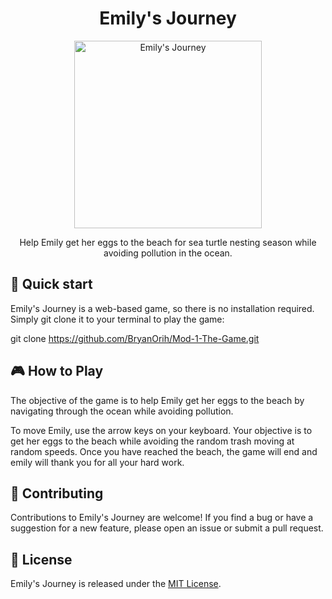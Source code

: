 <h1 align="center">Emily's Journey</h1>

<p align="center">
  <img src="https://i.imgur.com/7uUwZrW.png" alt="Emily's Journey" width="300">
</p>

<p align="center">
  Help Emily get her eggs to the beach for sea turtle nesting season while avoiding pollution in the ocean.
</p>

## 🚀 Quick start

Emily's Journey is a web-based game, so there is no installation required. Simply git clone it to your terminal to play the game:

git clone https://github.com/BryanOrih/Mod-1-The-Game.git

## 🎮 How to Play

The objective of the game is to help Emily get her eggs to the beach by navigating through the ocean while avoiding pollution.

To move Emily, use the arrow keys on your keyboard. Your objective is to get her eggs to the beach while avoiding the random trash moving at random speeds. 
Once you have reached the beach, the game will end and emily will thank you for all your hard work.

## 🤝 Contributing

Contributions to Emily's Journey are welcome! If you find a bug or have a suggestion for a new feature, please open an issue or submit a pull request.

## 📄 License

Emily's Journey is released under the [MIT License](https://opensource.org/licenses/MIT).
